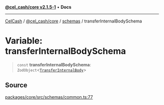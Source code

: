 [**@cel_cash/core v2.1.5-1**](../../README.md) • **Docs**

***

[CelCash](../../../../README.md) / [@cel\_cash/core](../../README.md) / [schemas](../README.md) / transferInternalBodySchema

# Variable: transferInternalBodySchema

> `const` **transferInternalBodySchema**: `ZodObject`\<[`TransferInternalBody`](../../index/type-aliases/TransferInternalBody.md)\>

## Source

[packages/core/src/schemas/common.ts:77](https://github.com/Pyxlab/celcash/blob/9dbc7013720b05f34ded33140fbf1d827b403eea/packages/core/src/schemas/common.ts#L77)

